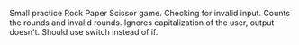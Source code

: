 Small practice Rock Paper Scissor game.
Checking for invalid input.
Counts the rounds and invalid rounds.
Ignores capitalization of the user, output doesn't.
Should use switch instead of if.